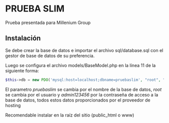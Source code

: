 # PRUEBA SLIM

Prueba presentada para Millenium Group

## Instalación

Se debe crear la base de datos e importar el archivo sql/database.sql con el gestor de base de datos de su preferencia.

Luego se configura el archivo models/BaseModel.php en la línea 11 de la siguiente forma:

```php
$this->db = new PDO('mysql:host=localhost;dbname=pruebaslim', "root", "admin123456");
```
El parametro *pruebaslim* se cambia por el nombre de la base de datos, *root* se cambia por el usuario y *admin123456* por la contraseña de acceso a la base de datos, todos estos datos proporcionados por el proveedor de hosting

Recomendable instalar en la raíz del sitio (public_html o www)